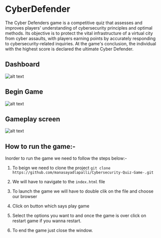 # CyberDefender

The Cyber Defenders game is a competitive quiz that assesses and improves players' understanding of cybersecurity principles and optimal methods. Its objective is to protect the vital infrastructure of a virtual city from cyber assaults, with players earning points by accurately responding to cybersecurity-related inquiries. At the game's conclusion, the individual with the highest score is declared the ultimate Cyber Defender.

## Dashboard
![alt text](https://github.com/manasayadlapalli/Cybersecurity-Quiz-Game-/blob/main/Images/Dashboard.png)

## Begin Game
![alt text](https://github.com/manasayadlapalli/Cybersecurity-Quiz-Game-/blob/main/Images/GameStart.png)

## Gameplay screen
![alt text](https://github.com/manasayadlapalli/Cybersecurity-Quiz-Game-/blob/main/Images/Game_pic.png)


## How to run the game:-

Inorder to run the game we need to follow the steps below:-
1) To beign we need to clone the project
```git clone https://github.com/manasayadlapalli/Cybersecurity-Quiz-Game-.git```

2) We will have to navigate to the ```index.html``` file
3) To launch the game we will have to double clik on the file and choose our browser
4) Click on button which says play game
5) Select the options you want to and once the game is over click on restart game if you wanna restart.
6) To end the game just close the window.
